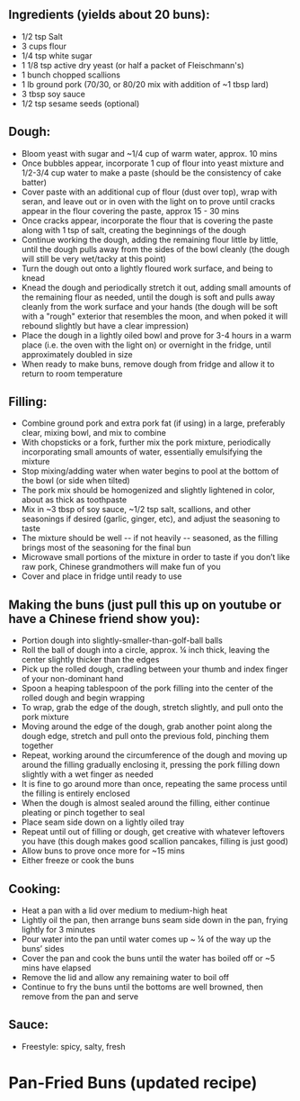 ## Ingredients (yields about 20 buns):
- 1/2 tsp Salt
- 3 cups flour
- 1/4 tsp white sugar
- 1 1/8 tsp active dry yeast (or half a packet of Fleischmann's)
- 1 bunch chopped scallions
- 1 lb ground pork (70/30, or 80/20 mix with addition of ~1 tbsp lard)
- 3 tbsp soy sauce
- 1/2 tsp sesame seeds (optional)

## Dough:
- Bloom yeast with sugar and ~1/4 cup of warm water, approx. 10 mins
- Once bubbles appear, incorporate 1 cup of flour into yeast mixture and 1/2-3/4 cup water to make a paste (should be the consistency of cake batter)
- Cover paste with an additional cup of flour (dust over top), wrap with seran, and leave out or in oven with the light on to prove until cracks appear in the flour covering the paste, approx 15 - 30 mins
- Once cracks appear, incorporate the flour that is covering the paste along with 1 tsp of salt, creating the beginnings of the dough
- Continue working the dough, adding the remaining flour little by little, until the dough pulls away from the sides of the bowl cleanly (the dough will still be very wet/tacky at this point)
- Turn the dough out onto a lightly floured work surface, and being to knead
- Knead the dough and periodically stretch it out, adding small amounts of the remaining flour as needed, until the dough is soft and pulls away cleanly from the work surface and your hands (the dough will be soft with a "rough" exterior that resembles the moon, and when poked it will rebound slightly but have a clear impression)
- Place the dough in a lightly oiled bowl and prove for 3-4 hours in a warm place (i.e. the oven with the light on) or overnight in the fridge, until approximately doubled in size
- When ready to make buns, remove dough from fridge and allow it to return to room temperature

## Filling:
- Combine ground pork and extra pork fat (if using) in a large, preferably clear, mixing bowl, and mix to combine
- With chopsticks or a fork, further mix the pork mixture, periodically incorporating small amounts of water, essentially emulsifying the mixture
- Stop mixing/adding water when water begins to pool at the bottom of the bowl (or side when tilted)
- The pork mix should be homogenized and slightly lightened in color, about as thick as toothpaste
- Mix in ~3 tbsp of soy sauce, ~1/2 tsp salt, scallions, and other seasonings if desired (garlic, ginger, etc), and adjust the seasoning to taste
- The mixture should be well -- if not heavily -- seasoned, as the filling brings most of the seasoning for the final bun
- Microwave small portions of the mixture in order to taste if you don’t like raw pork, Chinese grandmothers will make fun of you
- Cover and place in fridge until ready to use

## Making the buns (just pull this up on youtube or have a Chinese friend show you):
- Portion dough into slightly-smaller-than-golf-ball balls
- Roll the ball of dough into a circle, approx. ¼ inch thick, leaving the center slightly thicker than the edges
- Pick up the rolled dough, cradling between your thumb and index finger of your non-dominant hand
- Spoon a heaping tablespoon of the pork filling into the center of the rolled dough and begin wrapping
- To wrap, grab the edge of the dough, stretch slightly, and pull onto the pork mixture
- Moving around the edge of the dough, grab another point along the dough edge, stretch and pull onto the previous fold, pinching them together
- Repeat, working around the circumference of the dough and moving up around the filling gradually enclosing it, pressing the pork filling down slightly with a wet finger as needed
- It is fine to go around more than once, repeating the same process until the filling is entirely enclosed
- When the dough is almost sealed around the filling, either continue pleating or pinch together to seal
- Place seam side down on a lightly oiled tray
- Repeat until out of filling or dough, get creative with whatever leftovers you have (this dough makes good scallion pancakes, filling is just good)
- Allow buns to prove once more for ~15 mins
- Either freeze or cook the buns

## Cooking:
- Heat a pan with a lid over medium to medium-high heat
- Lightly oil the pan, then arrange buns seam side down in the pan, frying lightly for 3 minutes
- Pour water into the pan until water comes up ~ ¼ of the way up the buns’ sides
- Cover the pan and cook the buns until the water has boiled off or ~5 mins have elapsed
- Remove the lid and allow any remaining water to boil off
- Continue to fry the buns until the bottoms are well browned, then remove from the pan and serve

## Sauce:
- Freestyle: spicy, salty, fresh

# Pan-Fried Buns (updated recipe)
